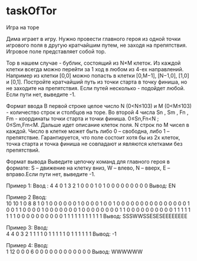# taskOfTor

Игра на торе

Дима играет в игру.
Нужно провести главного героя из одной точки игрового поля в другую кратчайшим путем, не заходя на препятствия. Игровое поле представляет собой тор.

Тор в нашем случае - бублик, состоящий из N×M клеток. Из каждой клетки всегда можно перейти за 1 ход в любом из 4-ех направлений. Например из клетки [0,0] можно попасть в клетки [0,M−1], [N−1,0], [1,0] и [0,1]. Постройте кратчайший путь из точки старта в точку финиша, но не заходите на препятствия. Если путей несколько - подойдет любой. Если пути нет, выведите -1.

Формат ввода
В первой строке целое число N (0<N≤103) и M (0<M≤103) - количество строк и столбцов на торе. Во второй 4 числа Sn , Sm , Fn , Fm - координаты точки старта и точки финиша. 0≤Sn,Fn<N ; 0≤Sm,Fm<M. Дальше идет описание клеток поля. N строк по M чисел в каждой. Число в клетке может быть либо 0 – свободна, либо 1 – препятствие. Гарантируется, что поле состоит хотя бы из 2х клеток, точка старта и точка финиша не совпадают и являются клетками без препятствий.

Формат вывода
Выведите цепочку команд для главного героя в формате: 
S – движение на клетку вниз, W – влево, N – вверх, E – вправо.Если пути нет, выведите -1.

Пример 1:
Ввод	:
4 4
0 1 3 2
1 0 0 0
1 0 1 0
0 0 0 0
0 0 0 0
Вывод:
EN

Пример 2
Ввод:	
10 10
1 0 8 8
1 0 1 0 0 0 0 0 0 1
0 0 0 0 1 0 0 1 0 0
0 0 0 0 0 0 0 0 0 0
0 0 0 1 0 0 1 1 0 0
0 0 1 0 0 0 0 0 0 0
1 0 0 0 0 0 0 0 0 1
1 0 0 0 0 0 0 0 0 0
0 1 1 1 1 1 1 1 1 0
0 0 0 0 0 0 0 0 0 1
1 1 1 1 1 1 1 1 1 1
Вывод:
SSSWWSSESESEEEEEEEE

Пример 3:
Ввод:	
4 4
0 3 2 1
1 1 1 0
1 1 1 1
1 0 1 1
1 1 1 1
Вывод:
-1

Пример 4:
Ввод:	
1 12
0 0 0 6
0 0 0 0 0 0 0 0 0 0 0 0
Вывод:
WWWWWW
